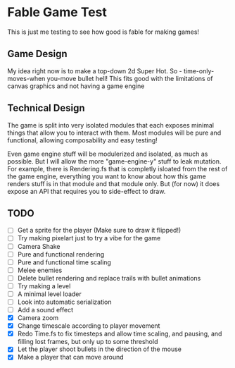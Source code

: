 # Fable Game Test

This is just me testing to see how good is fable for making games!

## Game Design

My idea right now is to make a top-down 2d Super Hot. So - time-only-moves-when
you-move bullet hell!
This fits good with the limitations of canvas graphics and not having a game
engine

## Technical Design

The game is split into very isolated modules that each exposes minimal things
that allow you to interact with them. Most modules will be pure and functional,
allowing composability and easy testing!

Even game engine stuff will be modulerized and isolated, as much as possible.
But I will allow the more "game-engine-y" stuff to leak mutation.
For example, there is Rendering.fs that is completly isloated from the rest
of the game engine, everything you want to know about how this game renders
stuff is in that module and that module only. But (for now) it does expose an
API that requires you to side-effect to draw.

## TODO

- [ ] Get a sprite for the player (Make sure to draw it flipped!)
- [ ] Try making pixelart just to try a vibe for the game
- [ ] Camera Shake
- [ ] Pure and functional rendering
- [ ] Pure and functional time scaling
- [ ] Melee enemies
- [ ] Delete bullet rendering and replace trails with bullet animations
- [ ] Try making a level
- [ ] A minimal level loader
- [ ] Look into automatic serialization
- [ ] Add a sound effect
- [x] Camera zoom
- [x] Change timescale according to player movement
- [x] Redo Time.fs to fix timesteps and allow time scaling, and pausing, and filling lost frames, but only up to some threshold
- [x] Let the player shoot bullets in the direction of the mouse
- [x] Make a player that can move around
